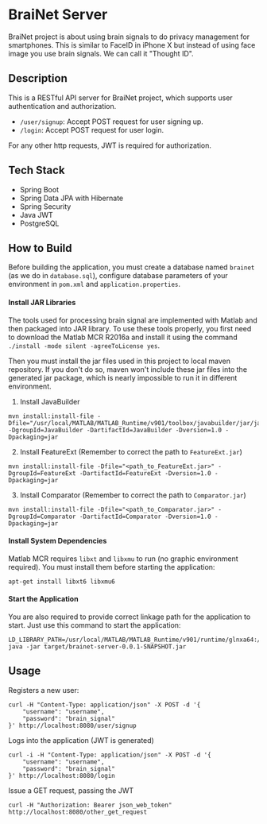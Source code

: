 # BraiNet Server

BraiNet project is about using brain signals to do privacy management for smartphones. This is similar to FaceID in iPhone X but instead of using face image you use brain signals. We can call it "Thought ID".

## Description

This is a RESTful API server for BraiNet project, which supports user authentication and authorization.

* `/user/signup`: Accept POST request for user signing up.
* `/login`: Accept POST request for user login.

For any other http requests, JWT is required for authorization.

## Tech Stack

* Spring Boot
* Spring Data JPA with Hibernate
* Spring Security
* Java JWT
* PostgreSQL

## How to Build

Before building the application, you must create a database named `brainet` (as we do in `database.sql`), configure database parameters of your environment in `pom.xml` and `application.properties`.

#### Install JAR Libraries

The tools used for processing brain signal are implemented with Matlab and then packaged into JAR library. To use these tools properly, you first need to download the Matlab MCR R2016a and install it using the command `./install -mode silent -agreeToLicense yes`.

Then you must install the jar files used in this project to local maven repository. If you don't do so, maven won't include these jar files into the generated jar package, which is nearly impossible to run it in different environment.

1. Install JavaBuilder
```
mvn install:install-file -Dfile="/usr/local/MATLAB/MATLAB_Runtime/v901/toolbox/javabuilder/jar/javabuilder.jar" -DgroupId=JavaBuilder -DartifactId=JavaBuilder -Dversion=1.0 -Dpackaging=jar
```

2. Install FeatureExt (Remember to correct the path to `FeatureExt.jar`)
```
mvn install:install-file -Dfile="<path_to_FeatureExt.jar>" -DgroupId=FeatureExt -DartifactId=FeatureExt -Dversion=1.0 -Dpackaging=jar
```

3. Install Comparator (Remember to correct the path to `Comparator.jar`)
```
mvn install:install-file -Dfile="<path_to_Comparator.jar>" -DgroupId=Comparator -DartifactId=Comparator -Dversion=1.0 -Dpackaging=jar
```

#### Install System Dependencies

Matlab MCR requires `libxt` and `libxmu` to run (no graphic environment required). You must install them before starting the application:
```
apt-get install libxt6 libxmu6
```

#### Start the Application

You are also required to provide correct linkage path for the application to start. Just use this command to start the application:
```
LD_LIBRARY_PATH=/usr/local/MATLAB/MATLAB_Runtime/v901/runtime/glnxa64:/usr/local/MATLAB/MATLAB_Runtime/v901/bin/glnxa64:/usr/local/MATLAB/MATLAB_Runtime/v901/sys/os/glnxa64:/usr/local/MATLAB/MATLAB_Runtime/v901/sys/opengl/lib/glnxa64 java -jar target/brainet-server-0.0.1-SNAPSHOT.jar
```

## Usage

Registers a new user:
```
curl -H "Content-Type: application/json" -X POST -d '{
    "username": "username",
    "password": "brain_signal"
}' http://localhost:8080/user/signup
```

Logs into the application (JWT is generated)
```
curl -i -H "Content-Type: application/json" -X POST -d '{
    "username": "username",
    "password": "brain_signal"
}' http://localhost:8080/login
```

Issue a GET request, passing the JWT
```
curl -H "Authorization: Bearer json_web_token" http://localhost:8080/other_get_request
```
